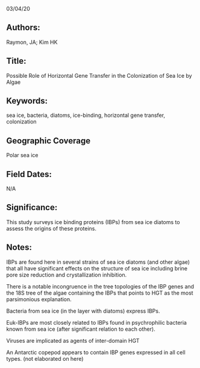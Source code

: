 03/04/20
## Authors:
Raymon, JA; Kim HK
## Title:
Possible Role of Horizontal Gene Transfer in the Colonization of Sea Ice by Algae
## Keywords:
sea ice, bacteria, diatoms, ice-binding, horizontal gene transfer, colonization
## Geographic Coverage
Polar sea ice
## Field Dates:
N/A
## Significance:
This study surveys ice binding proteins (IBPs) from sea ice diatoms to assess the origins of these proteins.

## Notes:
IBPs are found here in several strains of sea ice diatoms (and other algae) that all have significant effects on the structure of sea ice including brine pore size reduction and crystallization inhibition.

There is a notable incongruence in the tree topologies of the IBP genes and the 18S tree of the algae containing the IBPs that points to HGT as the most parsimonious explanation.

Bacteria from sea ice (in the layer with diatoms) express IBPs.

Euk-IBPs are most closely related to IBPs found in psychrophilic bacteria known from sea ice (after significant relation to each other).

Viruses are implicated as agents of inter-domain HGT

An Antarctic copepod appears to contain IBP genes expressed in all cell types. (not elaborated on here)
